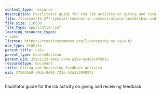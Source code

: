 ```yaml
---
content_type: resource
description: Facilitator guide for the lab activity on giving and receiving feedback.
file: /courses/15-277-special-seminar-in-communications-leadership-and-personal-effectiveness-coaching-fall-2008/37362bb8a9db0e92731e53a1a2099373_guide_02.pdf
file_size: 116838
file_type: application/pdf
learning_resource_types:
- Labs
license: https://creativecommons.org/licenses/by-nc-sa/4.0/
ocw_type: OCWFile
parent_title: Labs
parent_type: CourseSection
parent_uid: 259c1122-d0e2-374e-a2b9-ac4c87bfeb13
resourcetype: Document
title: Giving and Receiving Feedback Activity
uid: 37362bb8-a9db-0e92-731e-53a1a2099373
---
```

Facilitator guide for the lab activity on giving and receiving feedback.